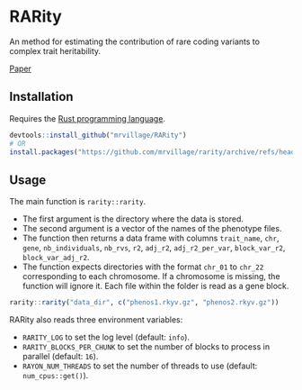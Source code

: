 # RARity

An method for estimating the contribution of rare coding variants to complex trait heritability.

[Paper](https://www.nature.com/articles/s41467-024-45407-8)

## Installation

Requires the [Rust programming language](https://rust-lang.org).

```r
devtools::install_github("mrvillage/RARity")
# OR
install.packages("https://github.com/mrvillage/rarity/archive/refs/heads/master.tar.gz", repos=NULL) # use .zip for Windows
```

## Usage

The main function is `rarity::rarity`.
- The first argument is the directory where the data is stored.
- The second argument is a vector of the names of the phenotype files.
- The function then returns a data frame with columns `trait_name`, `chr`, `gene`, `nb_individuals`, `nb_rvs`, `r2`, `adj_r2`, `adj_r2_per_var`, `block_var_r2`, `block_var_adj_r2`.
- The function expects directories with the format `chr_01` to `chr_22` corresponding to each chromosome. If a chromosome is missing, the function will ignore it. Each file within the folder is read as a gene block.

```r
rarity::rarity("data_dir", c("phenos1.rkyv.gz", "phenos2.rkyv.gz"))
```

RARity also reads three environment variables:
- `RARITY_LOG` to set the log level (default: `info`).
- `RARITY_BLOCKS_PER_CHUNK` to set the number of blocks to process in parallel (default: `16`).
- `RAYON_NUM_THREADS` to set the number of threads to use (default: `num_cpus::get()`).
